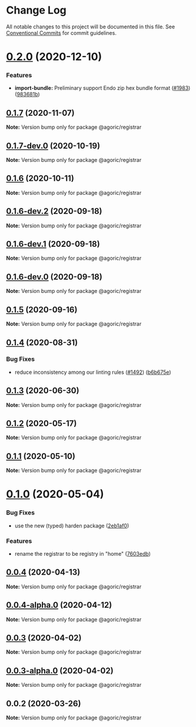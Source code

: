 # Change Log

All notable changes to this project will be documented in this file.
See [Conventional Commits](https://conventionalcommits.org) for commit guidelines.

# [0.2.0](https://github.com/Agoric/agoric-sdk/compare/@agoric/registrar@0.1.7...@agoric/registrar@0.2.0) (2020-12-10)


### Features

* **import-bundle:** Preliminary support Endo zip hex bundle format ([#1983](https://github.com/Agoric/agoric-sdk/issues/1983)) ([983681b](https://github.com/Agoric/agoric-sdk/commit/983681bfc4bf512b6bd90806ed9220cd4fefc13c))





## [0.1.7](https://github.com/Agoric/agoric-sdk/compare/@agoric/registrar@0.1.7-dev.0...@agoric/registrar@0.1.7) (2020-11-07)

**Note:** Version bump only for package @agoric/registrar





## [0.1.7-dev.0](https://github.com/Agoric/agoric-sdk/compare/@agoric/registrar@0.1.6...@agoric/registrar@0.1.7-dev.0) (2020-10-19)

**Note:** Version bump only for package @agoric/registrar





## [0.1.6](https://github.com/Agoric/agoric-sdk/compare/@agoric/registrar@0.1.6-dev.2...@agoric/registrar@0.1.6) (2020-10-11)

**Note:** Version bump only for package @agoric/registrar





## [0.1.6-dev.2](https://github.com/Agoric/agoric-sdk/compare/@agoric/registrar@0.1.6-dev.1...@agoric/registrar@0.1.6-dev.2) (2020-09-18)

**Note:** Version bump only for package @agoric/registrar





## [0.1.6-dev.1](https://github.com/Agoric/agoric-sdk/compare/@agoric/registrar@0.1.6-dev.0...@agoric/registrar@0.1.6-dev.1) (2020-09-18)

**Note:** Version bump only for package @agoric/registrar





## [0.1.6-dev.0](https://github.com/Agoric/agoric-sdk/compare/@agoric/registrar@0.1.5...@agoric/registrar@0.1.6-dev.0) (2020-09-18)

**Note:** Version bump only for package @agoric/registrar





## [0.1.5](https://github.com/Agoric/agoric-sdk/compare/@agoric/registrar@0.1.4...@agoric/registrar@0.1.5) (2020-09-16)

**Note:** Version bump only for package @agoric/registrar





## [0.1.4](https://github.com/Agoric/agoric-sdk/compare/@agoric/registrar@0.1.3...@agoric/registrar@0.1.4) (2020-08-31)


### Bug Fixes

* reduce inconsistency among our linting rules ([#1492](https://github.com/Agoric/agoric-sdk/issues/1492)) ([b6b675e](https://github.com/Agoric/agoric-sdk/commit/b6b675e2de110e2af19cad784a66220cab21dacf))





## [0.1.3](https://github.com/Agoric/agoric-sdk/compare/@agoric/registrar@0.1.2...@agoric/registrar@0.1.3) (2020-06-30)

**Note:** Version bump only for package @agoric/registrar





## [0.1.2](https://github.com/Agoric/agoric-sdk/compare/@agoric/registrar@0.1.1...@agoric/registrar@0.1.2) (2020-05-17)

**Note:** Version bump only for package @agoric/registrar





## [0.1.1](https://github.com/Agoric/agoric-sdk/compare/@agoric/registrar@0.1.0...@agoric/registrar@0.1.1) (2020-05-10)

**Note:** Version bump only for package @agoric/registrar





# [0.1.0](https://github.com/Agoric/agoric-sdk/compare/@agoric/registrar@0.0.4...@agoric/registrar@0.1.0) (2020-05-04)


### Bug Fixes

* use the new (typed) harden package ([2eb1af0](https://github.com/Agoric/agoric-sdk/commit/2eb1af08fe3967629a3ce165752fd501a5c85a96))


### Features

* rename the registrar to be registry in "home" ([7603edb](https://github.com/Agoric/agoric-sdk/commit/7603edb8abed8573282337a66f6af506e8715f8c))





## [0.0.4](https://github.com/Agoric/agoric-sdk/compare/@agoric/registrar@0.0.4-alpha.0...@agoric/registrar@0.0.4) (2020-04-13)

**Note:** Version bump only for package @agoric/registrar





## [0.0.4-alpha.0](https://github.com/Agoric/agoric-sdk/compare/@agoric/registrar@0.0.3...@agoric/registrar@0.0.4-alpha.0) (2020-04-12)

**Note:** Version bump only for package @agoric/registrar





## [0.0.3](https://github.com/Agoric/agoric-sdk/compare/@agoric/registrar@0.0.3-alpha.0...@agoric/registrar@0.0.3) (2020-04-02)

**Note:** Version bump only for package @agoric/registrar





## [0.0.3-alpha.0](https://github.com/Agoric/agoric-sdk/compare/@agoric/registrar@0.0.2...@agoric/registrar@0.0.3-alpha.0) (2020-04-02)

**Note:** Version bump only for package @agoric/registrar





## 0.0.2 (2020-03-26)

**Note:** Version bump only for package @agoric/registrar
